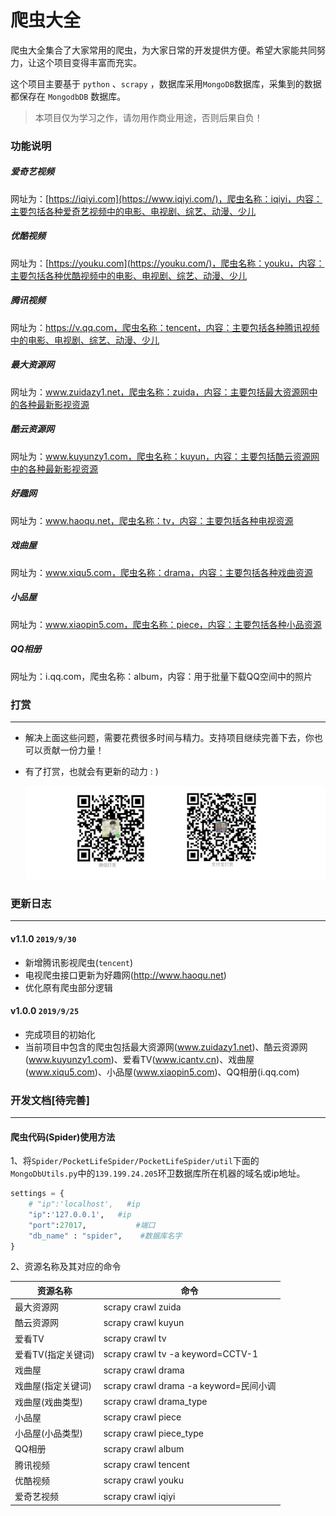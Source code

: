 # 爬虫大全

爬虫大全集合了大家常用的爬虫，为大家日常的开发提供方便。希望大家能共同努力，让这个项目变得丰富而充实。

这个项目主要基于 ```python``` 、```scrapy``` ，数据库采用```MongoDB```数据库，采集到的数据都保存在 ```MongodbDB``` 数据库。

> 本项目仅为学习之作，请勿用作商业用途，否则后果自负！

### 功能说明

##### 爱奇艺视频

网址为：[https://iqiyi.com](https://www.iqiyi.com/)，爬虫名称：iqiyi，内容：主要包括各种爱奇艺视频中的电影、电视剧、综艺、动漫、少儿

##### 优酷视频

网址为：[https://youku.com](https://youku.com/)，爬虫名称：youku，内容：主要包括各种优酷视频中的电影、电视剧、综艺、动漫、少儿

##### 腾讯视频

网址为：https://v.qq.com，爬虫名称：tencent，内容：主要包括各种腾讯视频中的电影、电视剧、综艺、动漫、少儿

##### 最大资源网

网址为：www.zuidazy1.net，爬虫名称：zuida，内容：主要包括最大资源网中的各种最新影视资源

##### 酷云资源网

网址为：www.kuyunzy1.com，爬虫名称：kuyun，内容：主要包括酷云资源网中的各种最新影视资源

##### 好趣网

网址为：www.haoqu.net，爬虫名称：tv，内容：主要包括各种电视资源

##### 戏曲屋

网址为：www.xiqu5.com，爬虫名称：drama，内容：主要包括各种戏曲资源

##### 小品屋

网址为：www.xiaopin5.com，爬虫名称：piece，内容：主要包括各种小品资源

##### QQ相册

网址为：i.qq.com，爬虫名称：album，内容：用于批量下载QQ空间中的照片

### 打赏

------

- 解决上面这些问题，需要花费很多时间与精力。支持项目继续完善下去，你也可以贡献一份力量！

- 有了打赏，也就会有更新的动力 : )

  ![](image/5.jpg)

### 更新日志

------

#### v1.1.0 `2019/9/30`

- 新增腾讯影视爬虫(```tencent```)
- 电视爬虫接口更新为好趣网(http://www.haoqu.net)
- 优化原有爬虫部分逻辑

#### v1.0.0 `2019/9/25`

- 完成项目的初始化
- 当前项目中包含的爬虫包括最大资源网(www.zuidazy1.net)、酷云资源网(www.kuyunzy1.com)、爱看TV(www.icantv.cn)、戏曲屋(www.xiqu5.com)、小品屋(www.xiaopin5.com)、QQ相册(i.qq.com)

### 开发文档[待完善]

------

#### 爬虫代码(Spider)使用方法

1、将```Spider/PocketLifeSpider/PocketLifeSpider/util```下面的```MongoDbUtils.py```中的```139.199.24.205```环卫数据库所在机器的域名或ip地址。

```python
settings = {
    # "ip":'localhost',   #ip
    "ip":'127.0.0.1',   #ip
    "port":27017,           #端口
    "db_name" : "spider",    #数据库名字
}
```

2、资源名称及其对应的命令

| 资源名称           | 命令                                   |
| ------------------ | -------------------------------------- |
| 最大资源网         | scrapy crawl zuida                     |
| 酷云资源网         | scrapy crawl kuyun                     |
| 爱看TV             | scrapy crawl tv                        |
| 爱看TV(指定关键词) | scrapy crawl tv -a keyword=CCTV-1      |
| 戏曲屋             | scrapy crawl drama                     |
| 戏曲屋(指定关键词) | scrapy crawl drama -a keyword=民间小调 |
| 戏曲屋(戏曲类型)   | scrapy crawl drama_type                |
| 小品屋             | scrapy crawl piece                     |
| 小品屋(小品类型)   | scrapy crawl piece_type                |
| QQ相册             | scrapy crawl album                     |
| 腾讯视频           | scrapy crawl tencent                   |
| 优酷视频           | scrapy crawl youku                     |
| 爱奇艺视频         | scrapy crawl iqiyi                     |